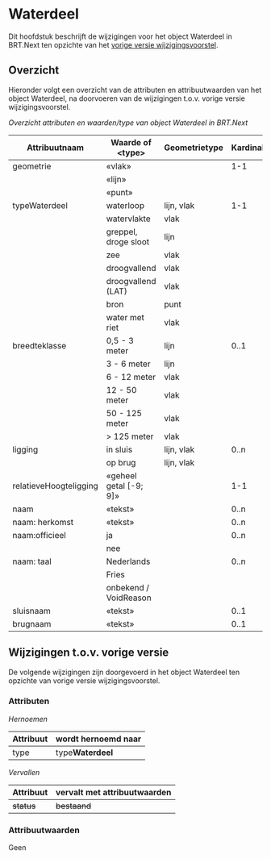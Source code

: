Waterdeel
=========

Dit hoofdstuk beschrijft de wijzigingen voor het object Waterdeel in BRT.Next
ten opzichte van het [vorige versie
wijzigingsvoorstel](https://docs.geostandaarden.nl/brtnext/cv-im-brtnext-20221104/#waterdeel).

Overzicht
---------

Hieronder volgt een overzicht van de attributen en attribuutwaarden van het
object Waterdeel, na doorvoeren van de wijzigingen t.o.v. vorige versie
wijzigingsvoorstel.

*Overzicht attributen en waarden/type van object Waterdeel in BRT.Next*

| Attribuutnaam          | Waarde of \<type\>     | Geometrietype | Kardinaliteit |
|------------------------|------------------------|---------------|---------------|
| geometrie              | «vlak»                 |               | 1-1           |
|                        | «lijn»                 |               |               |
|                        | «punt»                 |               |               |
| typeWaterdeel          | waterloop              | lijn, vlak    | 1-1           |
|                        | watervlakte            | vlak          |               |
|                        | greppel, droge sloot   | lijn          |               |
|                        | zee                    | vlak          |               |
|                        | droogvallend           | vlak          |               |
|                        | droogvallend (LAT)     | vlak          |               |
|                        | bron                   | punt          |               |
|                        | water met riet         | vlak          |               |
| breedteklasse          | 0,5 - 3 meter          | lijn          | 0..1          |
|                        | 3 - 6 meter            | lijn          |               |
|                        | 6 - 12 meter           | vlak          |               |
|                        | 12 - 50 meter          | vlak          |               |
|                        | 50 - 125 meter         | vlak          |               |
|                        | \> 125 meter           | vlak          |               |
| ligging                | in sluis               | lijn, vlak    | 0..n          |
|                        | op brug                | lijn, vlak    |               |
| relatieveHoogteligging | «geheel getal [-9; 9]» |               | 1-1           |
| naam                   | «tekst»                |               | 0..n          |
| naam: herkomst         | «tekst»                |               | 0..n          |
| naam:officieel         | ja                     |               | 0..n          |
|                        | nee                    |               |               |
| naam: taal             | Nederlands             |               | 0..n          |
|                        | Fries                  |               |               |
|                        | onbekend / VoidReason  |               |               |
| sluisnaam              | «tekst»                |               | 0..1          |
| brugnaam               | «tekst»                |               | 0..1          |

Wijzigingen t.o.v. vorige versie 
--------------------------------

De volgende wijzigingen zijn doorgevoerd in het object Waterdeel ten opzichte
van vorige versie wijzigingsvoorstel.

### Attributen

*Hernoemen*

| Attribuut | wordt hernoemd naar |
|-----------|---------------------|
| type      | type**Waterdeel**     |

*Vervallen*

| Attribuut      | vervalt met attribuutwaarden |
|----------------|------------------------------|
| ~~status~~ | ~~bestaand~~                     |

### Attribuutwaarden

Geen
